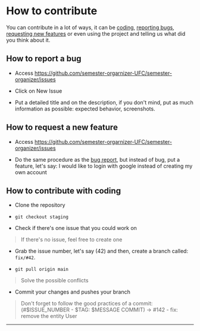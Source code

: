 # How to contribute
You can contribute in a lot of ways, it can be [coding](#how-to-contribute-with-coding), [reporting bugs](#report-a-bug), [requesting new features](#how-to-request-a-new-feature) or even using the project and telling us what did you think about it.

## How to report a bug

-  Access https://github.com/semester-orgarnizer-UFC/semester-organizer/issues

-  Click on New Issue

-  Put a detailed title and on the description, if you don't mind, put as much information as possible: expected behavior, screenshots.

## How to request a new feature

-    Access https://github.com/semester-orgarnizer-UFC/semester-organizer/issues

-    Do the same procedure as the [bug report](#how-to-report-a-bug), but instead of bug, put a feature, let's say: I would like to login with google instead of creating my own account 

## How to contribute with coding

-    Clone the repository

-   `git checkout staging`

-   Check if there's one issue that you could work on


  > If there's no issue, feel free to create one
-   Grab the issue number, let's say (42) and then, create a branch called: `fix/#42`.

-   `git pull origin main`

> Solve the possible conflicts

-   Commit your changes and pushes your branch

> Don't forget to follow the good practices of a commit: (#$ISSUE_NUMBER - $TAG: $MESSAGE COMMIT) -> #142 - fix: remove the entity User
---

